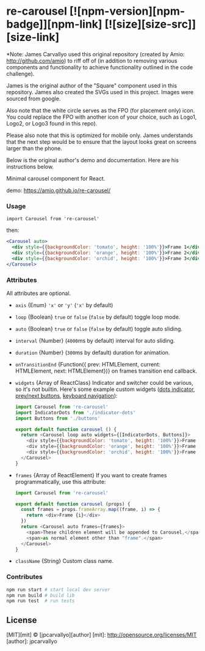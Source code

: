 # re-carousel [![npm-version][npm-badge]][npm-link] [![size][size-src]][size-link]

*Note: James Carvallyo used this original repository (created by Amio: http://github.com/amio) to riff off of (in addition to removing various 
components and 
functionality to achieve functionality outlined in the code challenge). 

James is the original author of the "Square" component used 
in this repository. James also created the SVGs used in this project. Images were sourced from google.

Also note that the white circle serves as the FPO (for placement only) icon. You could replace the FPO with another 
icon of your choice, such as Logo1, Logo2, or Logo3 found in this repo).

Please also note that this is optimized for mobile only. James understands that the next step would be to ensure that the layout looks great on screens larger than the phone.

Below is the original author's demo and documentation. Here are his instructions below.

Minimal carousel component for React.

demo: https://amio.github.io/re-carousel/

### Usage

`import Carousel from 're-carousel'`

then:

```jsx
<Carousel auto>
  <div style={{backgroundColor: 'tomato', height: '100%'}}>Frame 1</div>
  <div style={{backgroundColor: 'orange', height: '100%'}}>Frame 2</div>
  <div style={{backgroundColor: 'orchid', height: '100%'}}>Frame 3</div>
</Carousel>
```

### Attributes

All attributes are optional.

- `axis` {Enum} `'x'` or `'y'` (`'x'` by default)
- `loop` {Boolean} `true` or `false` (`false` by default) toggle loop mode.
- `auto` {Boolean} `true` or `false` (`false` by default) toggle auto sliding.
- `interval` {Number} (`4000`ms by default) interval for auto sliding.
- `duration` {Number} (`300`ms by default) duration for animation.
- `onTransitionEnd` {Function({ prev: HTMLElement, current: HTMLElement, next: HTMLElement})} on frames transition end callback.
- `widgets` {Array of ReactClass} Indicator and switcher could be various,
  so it's not builtin. Here's some example custom widgets
  ([dots indicator](src/indicator-dots.js),
  [prev/next buttons](src/buttons.js), [keyboard navigation](src/keyboard-navigator)):

  ```javascript
  import Carousel from 're-carousel'
  import IndicatorDots from './indicator-dots'
  import Buttons from './buttons'

  export default function carousel () {
    return <Carousel loop auto widgets={[IndicatorDots, Buttons]}>
      <div style={{backgroundColor: 'tomato', height: '100%'}}>Frame 1</div>
      <div style={{backgroundColor: 'orange', height: '100%'}}>Frame 2</div>
      <div style={{backgroundColor: 'orchid', height: '100%'}}>Frame 3</div>
    </Carousel>
  }
  ```
- `frames` {Array of ReactElement} If you want to create frames programmatically,
  use this attribute:

  ```javascript
  import Carousel from 're-carousel'

  export default function carousel (props) {
    const frames = props.frameArray.map((frame, i) => {
      return <div>Frame {i}</div>
    })
    return <Carousel auto frames={frames}>
      <span>These children element will be appended to Carousel,</span>
      <span>as normal element other than "frame".</span>
    </Carousel>
  }
  ```
- `className` {String} Custom class name.

### Contributes

```bash
npm run start # start local dev server
npm run build # build lib
npm run test  # run tests
```

## License

[MIT][mit] © [jpcarvallyo][author]
[mit]: http://opensource.org/licenses/MIT
[author]: jpcarvallyo
